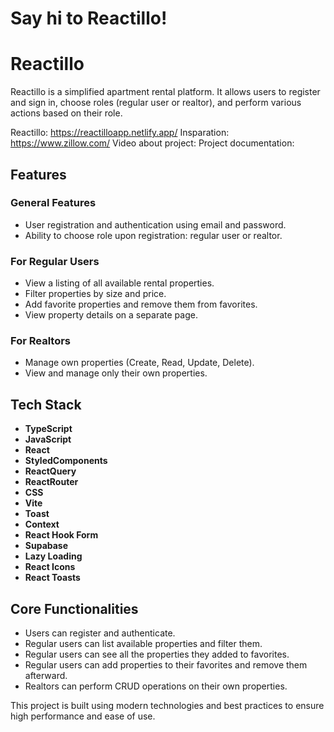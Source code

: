# Say hi to Reactillo!

# Reactillo

Reactillo is a simplified apartment rental platform. It allows users to register and sign in, choose roles (regular user or realtor), and perform various actions based on their role.

Reactillo: https://reactilloapp.netlify.app/
Insparation: https://www.zillow.com/
Video about project: 
Project documentation: 

## Features

### General Features
- User registration and authentication using email and password.
- Ability to choose role upon registration: regular user or realtor.

### For Regular Users
- View a listing of all available rental properties.
- Filter properties by size and price.
- Add favorite properties and remove them from favorites.
- View property details on a separate page.

### For Realtors
- Manage own properties (Create, Read, Update, Delete).
- View and manage only their own properties.

## Tech Stack
- **TypeScript**
- **JavaScript**
- **React**
- **StyledComponents**
- **ReactQuery**
- **ReactRouter**
- **CSS**
- **Vite**
- **Toast**
- **Context**
- **React Hook Form**
- **Supabase**
- **Lazy Loading**
- **React Icons**
- **React Toasts**

## Core Functionalities
- Users can register and authenticate.
- Regular users can list available properties and filter them.
- Regular users can see all the properties they added to favorites.
- Regular users can add properties to their favorites and remove them afterward.
- Realtors can perform CRUD operations on their own properties.

This project is built using modern technologies and best practices to ensure high performance and ease of use.
